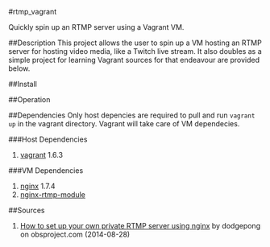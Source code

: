 #rtmp_vagrant

Quickly spin up an RTMP server using a Vagrant VM.

##Description
This project allows the user to spin up a VM hosting an RTMP server for hosting video media, like a Twitch live stream. It also doubles as a simple project for learning Vagrant sources for that endeavour are provided below.

##Install


##Operation


##Dependencies
Only host depencies are required to pull and run `vagrant up` in the vagrant directory. Vagrant will take care of VM dependecies.

###Host Dependencies
1. [vagrant](https://www.vagrantup.com/) 1.6.3

###VM Dependencies
1. [nginx](http://nginx.org/) 1.7.4
2. [nginx-rtmp-module](https://github.com/arut/nginx-rtmp-module)

##Sources
1. [How to set up your own private RTMP server using nginx](https://obsproject.com/forum/resources/how-to-set-up-your-own-private-rtmp-server-using-nginx.50/) by dodgepong on obsproject.com (2014-08-28)

